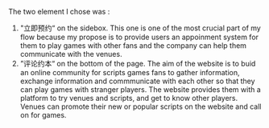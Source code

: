 The two element I chose was :
1. "立即预约“ on the sidebox. This one is one of the most crucial part of my flow because my propose is to provide users an appoinment system for them to play games with other fans and the company can help them communicate with the venues.
2. ”评论约本“ on the bottom of the page. The aim of the website is to buid an online community for scripts games fans to gather information, exchange information and commmunicate with each other so that they can play games with stranger players. The website provides them with a platform to try venues and scripts, and get to know other players. Venues can promote their new or popular scripts on the website and call on for games.
